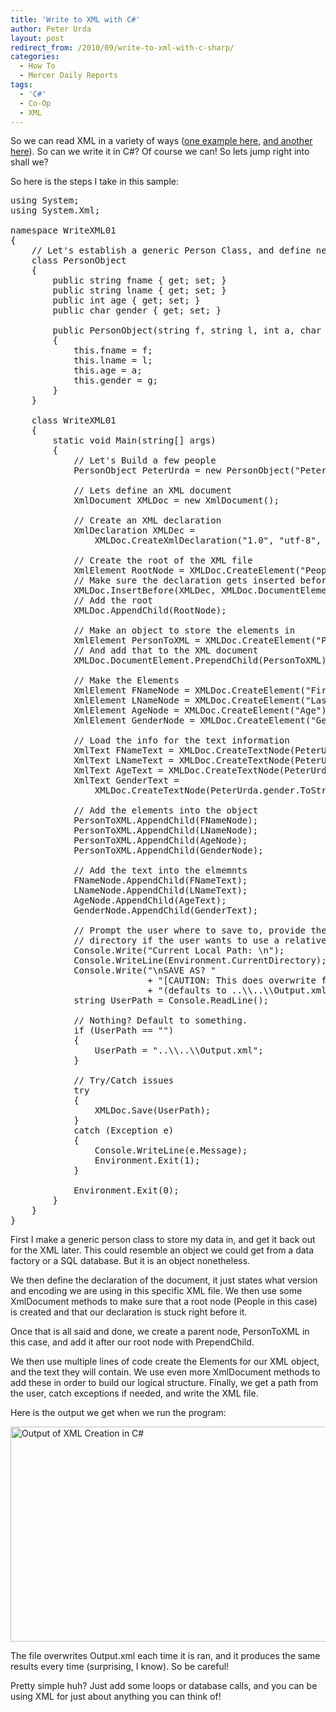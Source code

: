 ```yaml
---
title: 'Write to XML with C#'
author: Peter Urda
layout: post
redirect_from: /2010/09/write-to-xml-with-c-sharp/
categories:
  - How To
  - Mercer Daily Reports
tags:
  - 'C#'
  - Co-Op
  - XML
---
```

So we can read XML in a variety of ways ([one example here][1], [and another here][2]). So can we write it in C#? Of course we can! So lets jump right into shall we?

So here is the steps I take in this sample:

<pre class="brush: csharp; title: ; notranslate" title="">using System;
using System.Xml;

namespace WriteXML01
{
    // Let's establish a generic Person Class, and define necessary methods
    class PersonObject
    {
        public string fname { get; set; }
        public string lname { get; set; }
        public int age { get; set; }
        public char gender { get; set; }

        public PersonObject(string f, string l, int a, char g)
        {
            this.fname = f;
            this.lname = l;
            this.age = a;
            this.gender = g;
        }
    }

    class WriteXML01
    {
        static void Main(string[] args)
        {
            // Let's Build a few people
            PersonObject PeterUrda = new PersonObject("Peter", "Urda", 21, 'M');

            // Lets define an XML document
            XmlDocument XMLDoc = new XmlDocument();

            // Create an XML declaration
            XmlDeclaration XMLDec =
                XMLDoc.CreateXmlDeclaration("1.0", "utf-8", null);

            // Create the root of the XML file
            XmlElement RootNode = XMLDoc.CreateElement("People");
            // Make sure the declaration gets inserted before the XML root
            XMLDoc.InsertBefore(XMLDec, XMLDoc.DocumentElement);
            // Add the root
            XMLDoc.AppendChild(RootNode);

            // Make an object to store the elements in
            XmlElement PersonToXML = XMLDoc.CreateElement("Person");
            // And add that to the XML document
            XMLDoc.DocumentElement.PrependChild(PersonToXML);

            // Make the Elements
            XmlElement FNameNode = XMLDoc.CreateElement("FirstName");
            XmlElement LNameNode = XMLDoc.CreateElement("LastName");
            XmlElement AgeNode = XMLDoc.CreateElement("Age");
            XmlElement GenderNode = XMLDoc.CreateElement("Gender");

            // Load the info for the text information
            XmlText FNameText = XMLDoc.CreateTextNode(PeterUrda.fname);
            XmlText LNameText = XMLDoc.CreateTextNode(PeterUrda.lname);
            XmlText AgeText = XMLDoc.CreateTextNode(PeterUrda.age.ToString());
            XmlText GenderText =
                XMLDoc.CreateTextNode(PeterUrda.gender.ToString());

            // Add the elements into the object
            PersonToXML.AppendChild(FNameNode);
            PersonToXML.AppendChild(LNameNode);
            PersonToXML.AppendChild(AgeNode);
            PersonToXML.AppendChild(GenderNode);

            // Add the text into the elmemnts
            FNameNode.AppendChild(FNameText);
            LNameNode.AppendChild(LNameText);
            AgeNode.AppendChild(AgeText);
            GenderNode.AppendChild(GenderText);

            // Prompt the user where to save to, provide the current local
            // directory if the user wants to use a relative path.
            Console.Write("Current Local Path: \n");
            Console.WriteLine(Environment.CurrentDirectory);
            Console.Write("\nSAVE AS? "
                          + "[CAUTION: This does overwrite files!]\n"
                          + "(defaults to ..\\..\\Output.xml) &gt; ");
            string UserPath = Console.ReadLine();

            // Nothing? Default to something.
            if (UserPath == "")
            {
                UserPath = "..\\..\\Output.xml";
            }

            // Try/Catch issues
            try
            {
                XMLDoc.Save(UserPath);
            }
            catch (Exception e)
            {
                Console.WriteLine(e.Message);
                Environment.Exit(1);
            }

            Environment.Exit(0);
        }
    }
}
</pre>

First I make a generic person class to store my data in, and get it back out for the XML later. This could resemble an object we could get from a data factory or a SQL database. But it is an object nonetheless. 

We then define the declaration of the document, it just states what version and encoding we are using in this specific XML file. We then use some XmlDocument methods to make sure that a root node (People in this case) is created and that our declaration is stuck right before it. 

Once that is all said and done, we create a parent node, PersonToXML in this case, and add it after our root node with PrependChild.

We then use multiple lines of code create the Elements for our XML object, and the text they will contain. We use even more XmlDocument methods to add these in order to build our logical structure. Finally, we get a path from the user, catch exceptions if needed, and write the XML file.

Here is the output we get when we run the program:

<img src="http://www.peter-urda.com/wp/wp-content/uploads/2010/09/RunningProgram.png" alt="Output of XML Creation in C#" title="Output of XML Creation in C#" width="679" height="344" class="aligncenter size-full wp-image-642" />

The file overwrites Output.xml each time it is ran, and it produces the same results every time (surprising, I know). So be careful!

Pretty simple huh? Just add some loops or database calls, and you can be using XML for just about anything you can think of!

 [1]: http://www.peter-urda.com/2010/08/extracting-information-from-xml-with-csharp
 [2]: http://www.peter-urda.com/2010/08/using-linq-to-extract-information-from-xml-in-csharp
